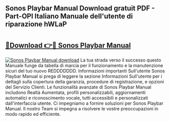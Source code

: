 ## Sonos Playbar Manual Download gratuit PDF - Part-OPl Italiano Manuale dell'utente di riparazione hWLaP

# <h2><a href="http://dfbmpv.blite.top/?on=Sonos+Playbar+Manual">🔗Download 👉🔴 Sonos Playbar Manual</a></h2>

[![Sonos Playbar Manual download](https://i.imgur.com/lujVjoI.png)](http://dfbmpv.blite.top/?on=Sonos+Playbar+Manual)
La tua strada verso il successo questo Manuale funge da tabella di marcia per il funzionamento e la manutenzione sicuri del tuo nuovo REDDDDDDD. Informazioni importanti Sull'utente Sonos Playbar Manual si prega di leggere la sezione Informazioni Sull'utente per i dettagli sulla copertura della garanzia, procedure di registrazione, e opzioni del Servizio Clienti. Le funzionalità avanzate di Sonos Playbar Manual includono Realtà Aumentata, profili personalizzabili, aggiornamenti automatici e riconoscimento vocale, tutti accessibili e personalizzati dall'interfaccia utente. Ci impegniamo a fornire soluzioni per Sonos Playbar Manual. Il nostro Team si impegna a risolvere le vostre preoccupazioni in modo rapido ed efficiente.
